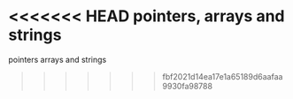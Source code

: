 <<<<<<< HEAD
pointers, arrays and strings
=======
pointers arrays and strings
>>>>>>> fbf2021d14ea17e1a65189d6aafaa9930fa98788
